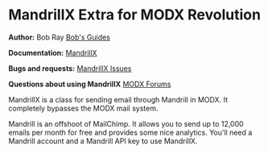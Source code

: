 MandrillX Extra for MODX Revolution
=======================================


**Author:** Bob Ray [Bob's Guides](https://bobsguides.com)

**Documentation:** [MandrillX](https://bobsguides.com/mandrillx-class.html)

**Bugs and requests:** [MandrillX Issues](https://github.com/BobRay/MandrillX/issues)

**Questions about using MandrillX** [MODX Forums](https://forums.modx.com)

MandrillX is a class for sending email through Mandrill in MODX. It completely bypasses the MODX mail system.

Mandrill is an offshoot of MailChimp. It allows you to send up to 12,000 emails per month for free and provides some nice analytics. You'll need a Mandrill account and a Mandrill API key to use MandrillX.
